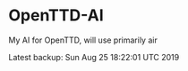 # OpenTTD-AI
My AI for OpenTTD, will use primarily air

Latest backup: Sun Aug 25 18:22:01 UTC 2019
